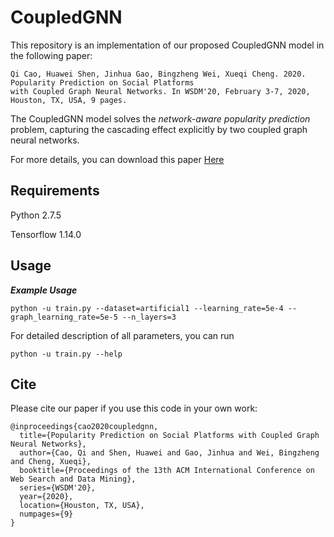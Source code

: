 # CoupledGNN
This repository is an implementation of our proposed CoupledGNN model in the following paper:

```
Qi Cao, Huawei Shen, Jinhua Gao, Bingzheng Wei, Xueqi Cheng. 2020. Popularity Prediction on Social Platforms 
with Coupled Graph Neural Networks. In WSDM'20, February 3-7, 2020, Houston, TX, USA, 9 pages.
```

The CoupledGNN model solves the *network-aware popularity prediction* problem, capturing the cascading effect explicitly by two coupled graph neural networks.

For more details, you can download this paper [Here](https://arxiv.org/abs/1906.09032)

## Requirements

Python 2.7.5

Tensorflow 1.14.0

## Usage
***Example Usage***

`python -u train.py --dataset=artificial1 --learning_rate=5e-4 --graph_learning_rate=5e-5 --n_layers=3 `

For detailed description of all parameters, you can run

`python -u train.py --help`

## Cite
Please cite our paper if you use this code in your own work:
```
@inproceedings{cao2020coupledgnn,
  title={Popularity Prediction on Social Platforms with Coupled Graph Neural Networks},
  author={Cao, Qi and Shen, Huawei and Gao, Jinhua and Wei, Bingzheng and Cheng, Xueqi},
  booktitle={Proceedings of the 13th ACM International Conference on Web Search and Data Mining},
  series={WSDM'20},
  year={2020},
  location={Houston, TX, USA},
  numpages={9}
}
```










